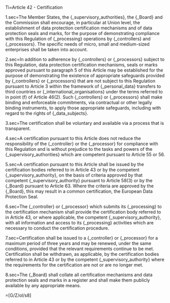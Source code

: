 Ti=Article 42 - Certification

1.sec=The Member States, the {_supervisory_authorities}, the {_Board} and the Commission shall encourage, in particular at Union level, the establishment of data protection certification mechanisms and of data protection seals and marks, for the purpose of demonstrating compliance with this Regulation of {_processing} operations by {_controllers} and {_processors}. The specific needs of micro, small and medium-sized enterprises shall be taken into account.

2.sec=In addition to adherence by {_controllers} or {_processors} subject to this Regulation, data protection certification mechanisms, seals or marks approved pursuant to paragraph 5 of this Article may be established for the purpose of demonstrating the existence of appropriate safeguards provided by {_controllers} or {_processors} that are not subject to this Regulation pursuant to Article 3 within the framework of {_personal_data} transfers to third countries or {_international_organisations} under the terms referred to in point (f) of Article 46(2). Such {_controllers} or {_processors} shall make binding and enforceable commitments, via contractual or other legally binding instruments, to apply those appropriate safeguards, including with regard to the rights of {_data_subjects}.

3.sec=The certification shall be voluntary and available via a process that is transparent.

4.sec=A certification pursuant to this Article does not reduce the responsibility of the {_controller} or the {_processor} for compliance with this Regulation and is without prejudice to the tasks and powers of the {_supervisory_authorities} which are competent pursuant to Article 55 or 56.

5.sec=A certification pursuant to this Article shall be issued by the certification bodies referred to in Article 43 or by the competent {_supervisory_authority}, on the basis of criteria approved by that competent {_supervisory_authority} pursuant to Article 58(3) or by the {_Board} pursuant to Article 63. Where the criteria are approved by the {_Board}, this may result in a common certification, the European Data Protection Seal.

6.sec=The {_controller} or {_processor} which submits its {_processing} to the certification mechanism shall provide the certification body referred to in Article 43, or where applicable, the competent {_supervisory_authority}, with all information and access to its {_processing} activities which are necessary to conduct the certification procedure.

7.sec=Certification shall be issued to a {_controller} or {_processor} for a maximum period of three years and may be renewed, under the same conditions, provided that the relevant requirements continue to be met. Certification shall be withdrawn, as applicable, by the certification bodies referred to in Article 43 or by the competent {_supervisory_authority} where the requirements for the certification are not or are no longer met.

8.sec=The {_Board} shall collate all certification mechanisms and data protection seals and marks in a register and shall make them publicly available by any appropriate means.

=[G/Z/ol/s8]
